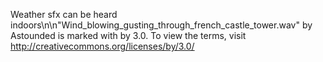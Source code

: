 Weather sfx can be heard indoors\n\n\"Wind_blowing_gusting_through_french_castle_tower.wav\" by Astounded is marked with by 3.0. To view the terms, visit http://creativecommons.org/licenses/by/3.0/
